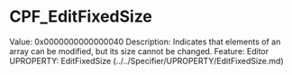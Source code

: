 # CPF_EditFixedSize

Value: 0x0000000000000040
Description: Indicates that elements of an array can be modified, but its size cannot be changed.
Feature: Editor
UPROPERTY: EditFixedSize (../../Specifier/UPROPERTY/EditFixedSize.md)